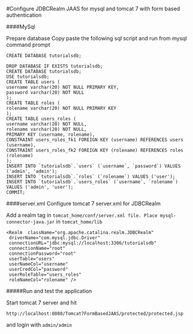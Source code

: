 #Configure JDBCRealm JAAS for mysql and tomcat 7 with form based authentication

####MySql

Prepare database 
Copy paste the following sql script and run from mysql command prompt

```
CREATE DATABASE tutorialsdb;

DROP DATABASE IF EXISTS tutorialsdb;
CREATE DATABASE tutorialsdb;
USE tutorialsdb;
CREATE TABLE users (
username varchar(20) NOT NULL PRIMARY KEY,
password varchar(20) NOT NULL
);
CREATE TABLE roles (
rolename varchar(20) NOT NULL PRIMARY KEY
);
CREATE TABLE users_roles (
username varchar(20) NOT NULL,
rolename varchar(20) NOT NULL,
PRIMARY KEY (username, rolename),
CONSTRAINT users_roles_fk1 FOREIGN KEY (username) REFERENCES users (username),
CONSTRAINT users_roles_fk2 FOREIGN KEY (rolename) REFERENCES roles (rolename)
);
INSERT INTO `tutorialsdb`.`users` (`username`, `password`) VALUES ('admin', 'admin');
INSERT INTO `tutorialsdb`.`roles` (`rolename`) VALUES ('user');
INSERT INTO `tutorialsdb`.`users_roles` (`username`, `rolename`) VALUES ('admin', 'user');
COMMIT;
```


####server.xml
Configure tomcat 7 server.xml for JDBCRealm

Add a realm tag in ```tomcat_home/conf/server.xml file. Place mysql-connector-java.jar``` in ```tomcat_home/lib```
```
<Realm  className="org.apache.catalina.realm.JDBCRealm"
 driverName="com.mysql.jdbc.Driver"
 connectionURL="jdbc:mysql://localhost:3306/tutorialsdb"
 connectionName="root"
 connectionPassword="root"
 userTable="users"
 userNameCol="username"
 userCredCol="password"
 userRoleTable="users_roles"
 roleNameCol="rolename" />
 ```
#####Run and test the application

Start tomcat 7 server and hit
```
http://localhost:8080/Tomcat7FormBasedJAAS/protected/protected.jsp
```
and login with ```admin/admin```
